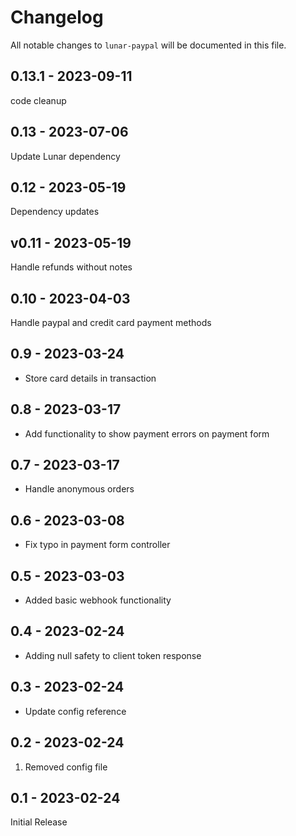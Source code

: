 # Changelog

All notable changes to `lunar-paypal` will be documented in this file.

## 0.13.1 - 2023-09-11

code cleanup

## 0.13 - 2023-07-06

Update Lunar dependency

## 0.12 - 2023-05-19

Dependency updates

## v0.11 - 2023-05-19

Handle refunds without notes

## 0.10 - 2023-04-03

Handle paypal and credit card payment methods

## 0.9 - 2023-03-24

- Store card details in transaction

## 0.8 - 2023-03-17

- Add functionality to show payment errors on payment form

## 0.7 - 2023-03-17

- Handle anonymous orders

## 0.6 - 2023-03-08

- Fix typo in payment form controller

## 0.5 - 2023-03-03

- Added basic webhook functionality

## 0.4 - 2023-02-24

- Adding null safety to client token response

## 0.3 - 2023-02-24

- Update config reference

## 0.2 - 2023-02-24

1. Removed config file

## 0.1 - 2023-02-24

Initial Release
